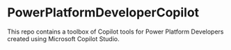 # PowerPlatformDeveloperCopilot
This repo contains a toolbox of Copilot tools for Power Platform Developers created using Microsoft Copilot Studio. 
